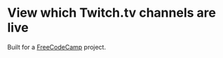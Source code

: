 # View which Twitch.tv channels are live

Built for a [FreeCodeCamp](https://www.freecodecamp.com/) project.